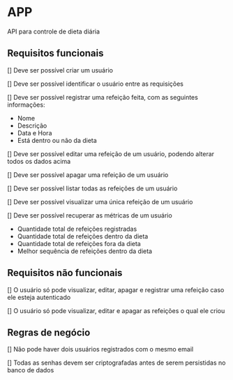 # APP

API para controle de dieta diária

## Requisitos funcionais

[] Deve ser possível criar um usuário

[] Deve ser possível identificar o usuário entre as requisições

[] Deve ser possível registrar uma refeição feita, com as seguintes informações:

- Nome
- Descrição
- Data e Hora
- Está dentro ou não da dieta

[] Deve ser possível editar uma refeição de um usuário, podendo alterar todos os dados acima

[] Deve ser possível apagar uma refeição de um usuário

[] Deve ser possível listar todas as refeições de um usuário

[] Deve ser possível visualizar uma única refeição de um usuário

[] Deve ser possível recuperar as métricas de um usuário

- Quantidade total de refeições registradas
- Quantidade total de refeições dentro da dieta
- Quantidade total de refeições fora da dieta
- Melhor sequência de refeições dentro da dieta

## Requisitos não funcionais

[] O usuário só pode visualizar, editar, apagar e registrar uma refeição caso ele esteja autenticado

[] O usuário só pode visualizar, editar e apagar as refeições o qual ele criou

## Regras de negócio

[] Não pode haver dois usuários registrados com o mesmo email

[] Todas as senhas devem ser criptografadas antes de serem persistidas no banco de dados
